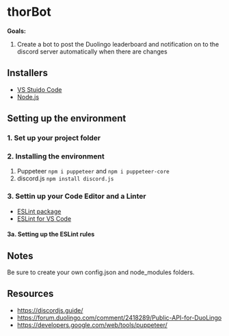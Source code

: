 # thorBot
**Goals:** 
1. Create a bot to post the Duolingo leaderboard and notification on to the discord server automatically when there are changes

## Installers
* [VS Stuido Code](https://code.visualstudio.com/)
* [Node.js](https://nodejs.org/en/)

## Setting up the environment
### 1. Set up your project folder
### 2. Installing the environment
1. Puppeteer `npm i puppeteer` and `npm i puppeteer-core`
2. discord.js `npm install discord.js`
### 3. Settin up your Code Editor and a Linter
* [ESLint package](https://www.npmjs.com/package/eslint)
* [ESLint for VS Code](https://marketplace.visualstudio.com/items?itemName=dbaeumer.vscode-eslint)
#### 3a. Setting up the ESLint rules

## Notes
Be sure to create your own config.json and node_modules folders.


## Resources
* https://discordjs.guide/
* https://forum.duolingo.com/comment/2418289/Public-API-for-DuoLingo
* https://developers.google.com/web/tools/puppeteer/
